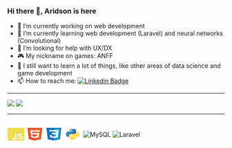 ### Hi there 👋, Aridson is here

- 🔭 I’m currently working on web development
- 🌱 I’m currently learning web development (Laravel) and neural networks (Convolutional)
- 🤔 I’m looking for help with UX/DX
- 🎮 My nickname on games: ANFF
- 🧠 I still want to learn a lot of things, like other areas of data science and game development
- 📫 How to reach me:
[![Linkedin Badge](https://img.shields.io/badge/-Aridson-blue?style=flat-square&logo=Linkedin&logoColor=white&link=https://www.linkedin.com/in/aridsonf/)](https://www.linkedin.com/in/aridsonf) 

---

<div>
  <img height="155em" src="https://github-readme-stats.vercel.app/api?username=aridsonf&show_icons=true&theme=tokyonight&include_all_commits=true&count_private=true">
  <img height="155em" src="https://github-readme-stats.vercel.app/api/top-langs/?username=aridsonf&layout=compact&langs_count=7&theme=tokyonight">
</div>
  
---  

<div style="display: inline_block"><br>
  <img align="center" alt="Js" height="30" width="40" src="https://raw.githubusercontent.com/devicons/devicon/master/icons/javascript/javascript-plain.svg">
  <img align="center" alt="HTML" height="30" width="40" src="https://raw.githubusercontent.com/devicons/devicon/master/icons/html5/html5-original.svg">
  <img align="center" alt="CSS" height="30" width="40" src="https://raw.githubusercontent.com/devicons/devicon/master/icons/css3/css3-original.svg">
  <img align="center" alt="Python" height="30" width="40" src="https://raw.githubusercontent.com/devicons/devicon/master/icons/python/python-original.svg">
 <!-- <img align="center" alt="C" height="30" width="40" src="https://cdn.jsdelivr.net/gh/devicons/devicon/icons/c/c-original.svg"> -->
  <img align="center" alt="MySQL" height="30" width="40" src="https://cdn.jsdelivr.net/gh/devicons/devicon/icons/mysql/mysql-original-wordmark.svg">
  <img align="center" height="30" width="40" alt="Laravel" src="https://cdn.jsdelivr.net/gh/devicons/devicon/icons/laravel/laravel-plain.svg">
</div>

